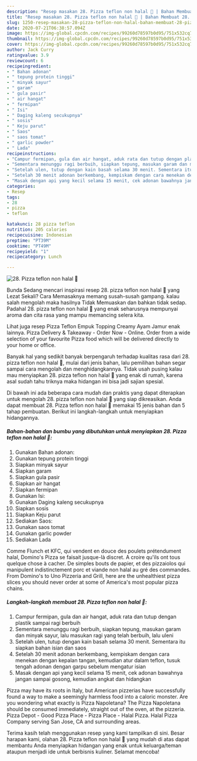 ```yaml
---
description: "Resep masakan 28. Pizza teflon non halal 🐷 | Bahan Membuat 28. Pizza teflon non halal 🐷 Yang Mudah Dan Praktis"
title: "Resep masakan 28. Pizza teflon non halal 🐷 | Bahan Membuat 28. Pizza teflon non halal 🐷 Yang Mudah Dan Praktis"
slug: 1250-resep-masakan-28-pizza-teflon-non-halal-bahan-membuat-28-pizza-teflon-non-halal-yang-mudah-dan-praktis
date: 2020-07-21T06:38:57.094Z
image: https://img-global.cpcdn.com/recipes/99260d78597b0d95/751x532cq70/28-pizza-teflon-non-halal-🐷-foto-resep-utama.jpg
thumbnail: https://img-global.cpcdn.com/recipes/99260d78597b0d95/751x532cq70/28-pizza-teflon-non-halal-🐷-foto-resep-utama.jpg
cover: https://img-global.cpcdn.com/recipes/99260d78597b0d95/751x532cq70/28-pizza-teflon-non-halal-🐷-foto-resep-utama.jpg
author: Jack Curry
ratingvalue: 3.9
reviewcount: 6
recipeingredient:
- " Bahan adonan"
- " tepung protein tinggi"
- " minyak sayur"
- " garam"
- " gula pasir"
- " air hangat"
- " fermipan"
- " Isi"
- " Daging kaleng secukupnya"
- " sosis"
- " Keju parut"
- " Saos"
- " saos tomat"
- " garlic powder"
- " Lada"
recipeinstructions:
- "Campur fermipan, gula dan air hangat, aduk rata dan tutup dengan plastik sampai ragi berbuih"
- "Sementara menunggu ragi berbuih, siapkan tepung, masukan garam dan minyak sayur, lalu masukan ragi yang telah berbuih, lalu uleni"
- "Setelah ulen, tutup dengan kain basah selama 30 menit. Sementara itu siapkan bahan isian dan saos"
- "Setelah 30 menit adonan berkembang, kempiskam dengan cara menekan dengan kepalan tangan, kemudian atur dalam teflon, tusuk tengah adonan dengan garpu sebelum mengatur isian"
- "Masak dengan api yang kecil selama 15 menit, cek adonan bawahnya jangan sampai gosong, kemudian angkat dan hidangkan"
categories:
- Resep
tags:
- 28
- pizza
- teflon

katakunci: 28 pizza teflon 
nutrition: 205 calories
recipecuisine: Indonesian
preptime: "PT39M"
cooktime: "PT49M"
recipeyield: "1"
recipecategory: Lunch

---
```



![28. Pizza teflon non halal 🐷](https://img-global.cpcdn.com/recipes/99260d78597b0d95/751x532cq70/28-pizza-teflon-non-halal-🐷-foto-resep-utama.jpg)

Bunda Sedang mencari inspirasi resep 28. pizza teflon non halal 🐷 yang Lezat Sekali? Cara Memasaknya memang susah-susah gampang. kalau salah mengolah maka hasilnya Tidak Memuaskan dan bahkan tidak sedap. Padahal 28. pizza teflon non halal 🐷 yang enak seharusnya mempunyai aroma dan cita rasa yang mampu memancing selera kita.

Lihat juga resep Pizza Teflon Empuk Topping Creamy Ayam Jamur enak lainnya. Pizza Delivery &amp; Takeaway - Order Now - Online. Order from a wide selection of your favourite Pizza food which will be delivered directly to your home or office.

Banyak hal yang sedikit banyak berpengaruh terhadap kualitas rasa dari 28. pizza teflon non halal 🐷, mulai dari jenis bahan, lalu pemilihan bahan segar sampai cara mengolah dan menghidangkannya. Tidak usah pusing kalau mau menyiapkan 28. pizza teflon non halal 🐷 yang enak di rumah, karena asal sudah tahu triknya maka hidangan ini bisa jadi sajian spesial.


Di bawah ini ada beberapa cara mudah dan praktis yang dapat diterapkan untuk mengolah 28. pizza teflon non halal 🐷 yang siap dikreasikan. Anda dapat membuat 28. Pizza teflon non halal 🐷 memakai 15 jenis bahan dan 5 tahap pembuatan. Berikut ini langkah-langkah untuk menyiapkan hidangannya.

<!--inarticleads1-->

##### Bahan-bahan dan bumbu yang dibutuhkan untuk menyiapkan 28. Pizza teflon non halal 🐷:

1. Gunakan  Bahan adonan:
1. Gunakan  tepung protein tinggi
1. Siapkan  minyak sayur
1. Siapkan  garam
1. Siapkan  gula pasir
1. Siapkan  air hangat
1. Siapkan  fermipan
1. Gunakan  Isi:
1. Gunakan  Daging kaleng secukupnya
1. Siapkan  sosis
1. Siapkan  Keju parut
1. Sediakan  Saos:
1. Gunakan  saos tomat
1. Gunakan  garlic powder
1. Sediakan  Lada


Comme Flunch et KFC, qui vendent en douce des poulets prétendument halal, Domino&#39;s Pizza se faisait jusque-là discret. A croire qu&#39;ils ont tous quelque chose à cacher. De simples bouts de papier, et des pizzaiolos qui manipulent indistinctement porc et viande non halal au gré des commandes. From Domino&#39;s to Uno Pizzeria and Grill, here are the unhealthiest pizza slices you should never order at some of America&#39;s most popular pizza chains. 

<!--inarticleads2-->

##### Langkah-langkah membuat 28. Pizza teflon non halal 🐷:

1. Campur fermipan, gula dan air hangat, aduk rata dan tutup dengan plastik sampai ragi berbuih
1. Sementara menunggu ragi berbuih, siapkan tepung, masukan garam dan minyak sayur, lalu masukan ragi yang telah berbuih, lalu uleni
1. Setelah ulen, tutup dengan kain basah selama 30 menit. Sementara itu siapkan bahan isian dan saos
1. Setelah 30 menit adonan berkembang, kempiskam dengan cara menekan dengan kepalan tangan, kemudian atur dalam teflon, tusuk tengah adonan dengan garpu sebelum mengatur isian
1. Masak dengan api yang kecil selama 15 menit, cek adonan bawahnya jangan sampai gosong, kemudian angkat dan hidangkan


Pizza may have its roots in Italy, but American pizzerias have successfully found a way to make a seemingly harmless food into a caloric monster. Are you wondering what exactly is Pizza Napoletana? The Pizza Napoletana should be consumed immediately, straight out of the oven, at the pizzeria. Pizza Depot - Good Pizza Place - Pizza Place - Halal Pizza. Halal Pizza Company serving San Jose, CA and surrounding areas. 

Terima kasih telah menggunakan resep yang kami tampilkan di sini. Besar harapan kami, olahan 28. Pizza teflon non halal 🐷 yang mudah di atas dapat membantu Anda menyiapkan hidangan yang enak untuk keluarga/teman ataupun menjadi ide untuk berbisnis kuliner. Selamat mencoba!
